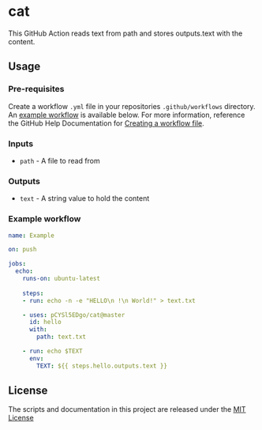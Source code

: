 # cat

This GitHub Action reads text from path and stores outputs.text with the content.

## Usage

### Pre-requisites
Create a workflow `.yml` file in your repositories `.github/workflows` directory. An [example workflow](#example-workflow) is available below. For more information, reference the GitHub Help Documentation for [Creating a workflow file](https://help.github.com/en/articles/configuring-a-workflow#creating-a-workflow-file).

### Inputs

* `path` - A file to read from

### Outputs

* `text` - A string value to hold the content

### Example workflow

```yaml
name: Example

on: push

jobs:
  echo:
    runs-on: ubuntu-latest
    
    steps:
    - run: echo -n -e "HELLO\n !\n World!" > text.txt

    - uses: pCYSl5EDgo/cat@master
      id: hello
      with:
        path: text.txt

    - run: echo $TEXT
      env:
        TEXT: ${{ steps.hello.outputs.text }}
```

## License
The scripts and documentation in this project are released under the [MIT License](LICENSE)